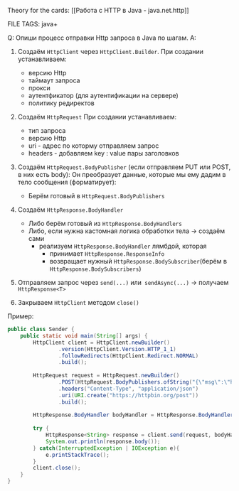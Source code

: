 
Theory for the cards: [[Работа с HTTP в Java - java.net.http]] 

FILE TAGS: java+

Q: Опиши процесс отправки Http запроса в Java по шагам.
A:   
1. Создаём `HttpClient` через `HttpClient.Builder`.
	При создании устанавливаем:
	- версию Http
	- таймаут запроса
	- прокси
	- аутентфикатор (для аутентификации на сервере)
	- политику редиректов
	
2. Создаём `HttpRequest`
	При создании устанавливаем:
	- тип запроса
	- версию Http
	- uri - адрес по которму отправляем запрос
	- headers - добавляем key : value пары заголовков
	
3. Создаём `HttpRequest.BodyPublisher` (если отправляем PUT или POST, в них есть body):
	Он преобразует данные, которые мы ему дадим в тело сообщения (форматирует):
	- Берём готовый в `HttpRequest.BodyPublishers`
	
4. Создаём `HttpResponse.BodyHandler`
	- Либо берём готовый из `HttpResponse.BodyHandlers`
	- Либо, если нужна кастомная логика обработки тела -> создаём сами
		- реализуем `HttpResponse.BodyHandler` лямбдой, которая 
			- принимает `HttpResponse.ResponseInfo`
			- возвращает нужный `HttpResponse.BodySubscriber`(берём в `HttpResponse.BodySubscribers`)
	
5. Отправляем запрос через `send(...)` или` sendAsync(...)`  ->
получаем `HttpResponse<T>`
6. Закрываем `HttpClient` методом `close()`
	
	
Пример:
	
```java
public class Sender {  
    public static void main(String[] args) {  
        HttpClient client = HttpClient.newBuilder()  
                .version(HttpClient.Version.HTTP_1_1)  
                .followRedirects(HttpClient.Redirect.NORMAL)  
                .build();  
			  
        HttpRequest request = HttpRequest.newBuilder()  
                .POST(HttpRequest.BodyPublishers.ofString("{\"msg\":\"hello\"}"))  
                .headers("Content-Type", "application/json")  
                .uri(URI.create("https://httpbin.org/post"))  
                .build();  
			  
        HttpResponse.BodyHandler bodyHandler = HttpResponse.BodyHandlers.ofString();  
			  
        try {  
            HttpResponse<String> response = client.send(request, bodyHandler);  
            System.out.println(response.body());  
        } catch(InterruptedException | IOException e){  
            e.printStackTrace();  
        }  
        client.close();  
    }  
}
```
<!--ID: 1758792397853-->
